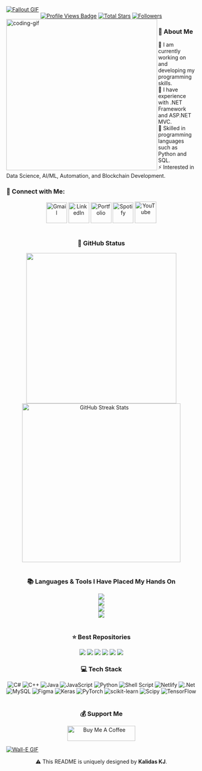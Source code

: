 <!-- MasterHead -->
<a href="https://github.com/KalidasKJ/KalidasKJ/blob/main/fallout_grayscale%20(1).gif">
  <img src="https://github.com/KalidasKJ/KalidasKJ/blob/main/fallout_grayscale%20(1).gif" alt="Fallout GIF" style="width:auto; height:auto" />
</a>

<!-- Greeting -->
<!--<h2 align="center">❂ I am Kalidas KJ</h2>-->

<div align="center">
  <!-- Profile Views -->
  <a href="https://github.com/KalidasKJ" target="_blank">
    <img src="https://komarev.com/ghpvc/?username=KalidasKJ&label=Profile%20views&color=5e81ac&style=for-the-badge&logo=github&logoColor=white" alt="Profile Views Badge" /></a>

  <!-- Total Stars -->
  <a href="https://github.com/KalidasKJ?tab=repositories&sort=stargazers" target="_blank">
    <img alt="Total Stars" title="Total stars on GitHub" src="https://img.shields.io/github/stars/KalidasKJ?style=for-the-badge&label=Stars&color=bf616a&logo=github" /></a>

  <!-- Followers -->
  <a href="https://github.com/KalidasKJ?tab=followers" target="_blank">
    <img alt="Followers" title="Follow me on GitHub" src="https://img.shields.io/github/followers/KalidasKJ?style=for-the-badge&label=Followers&color=5e81ac&logo=github" /></a>
</div>

<img align="left" alt="coding-gif" width="400" src="https://github.com/KalidasKJ/KalidasKJ/blob/main/transparent_gitgif.gif" />

<!-- About Me -->
<h3 align="left">💫 About Me</h3>
<p>
  🌱 I am currently working on and developing my programming skills.<br>
  🔭 I have experience with .NET Framework and ASP.NET MVC.<br>
  💬 Skilled in programming languages such as Python and SQL.<br>
  ⚡ Interested in Data Science, AI/ML, Automation, and Blockchain Development.<br>
</p>

<h3>🧲 Connect with Me:</h3>
<div align="center">
  <a href="mailto:kalidaskj@gmail.com"><img width="55px" src="https://github.com/KalidasKJ/KalidasKJ/blob/main/icons/gmail_new_logo.png" alt="Gmail" /></a>
  <a href="https://www.linkedin.com/in/kalidaskj" target="_blank"><img width="55px" src="https://github.com/KalidasKJ/KalidasKJ/blob/main/icons/linkedin-blue.png" alt="LinkedIn" /></a>
  <a href="https://kalidaskj-portfolio.netlify.app/" target="_blank"><img width="55px" src="https://github.com/KalidasKJ/KalidasKJ/blob/main/icons/11zon_cropped.png" alt="Portfolio" /></a>
  <a href="https://open.spotify.com/" target="_blank"><img width="55px" src="https://github.com/KalidasKJ/KalidasKJ/blob/main/icons/spotify-icon.png" alt="Spotify" /></a>
  <a href="https://youtube.com/" target="_blank"><img width="57px" src="https://github.com/KalidasKJ/KalidasKJ/blob/main/icons/youtube-red1.png" alt="YouTube" /></a>
</div>

<br/>

<!-- GitHub Status -->
<h3 align="center">🌱 GitHub Status</h3>
<div align="center">
  <img width="398" src="https://github-readme-stats.vercel.app/api?username=KalidasKJ&count_private=true&show_icons=true&theme=nord&rank_icon=github&border_radius=8" />
  <img width="420" src="https://nirzak-streak-stats.vercel.app/?user=KalidasKJ&theme=nord&hide_border=false" alt="GitHub Streak Stats" />
</div>

<br/>

<!-- Languages & Tools -->
<h3 align="center">📚 Languages & Tools I Have Placed My Hands On</h3>
<div align="center">
  <img src="https://skillicons.dev/icons?i=androidstudio,kotlin,nodejs,mongodb,gitlab,raspberrypi,react,nextjs,tailwind" /><br>
  <img src="https://skillicons.dev/icons?i=bootstrap,html,css,vscode,github,git,notion,figma,pycharm" /><br>
  <img src="https://skillicons.dev/icons?i=c,bash,kali,arch,ubuntu,python,javascript,mysql,dotnet" /><br>
  <img src="https://skillicons.dev/icons?i=cpp,cs,vim,java,htmx,debian,neovim,atom,pwsh" /><br>
</div>

<br/>

<!-- Best Repositories -->
<div align="center">
  <h3>⭐️ Best Repositories</h3>
  <p align="center">
    <a href="https://github.com/KalidasKJ/Data-Science">
        <img src="https://github-readme-stats.vercel.app/api/pin/?username=KalidasKJ&repo=Data-Science&theme=default&title_color=000000&icon_color=0366d6&text_color=333333&bg_color=ffffff" /></a>
    <a href="https://github.com/KalidasKJ/Artificial-Intelligence">
        <img src="https://github-readme-stats.vercel.app/api/pin/?username=KalidasKJ&repo=Artificial-Intelligence&theme=default&title_color=000000&icon_color=0366d6&text_color=333333&bg_color=ffffff" /></a>
    <a href="https://github.com/KalidasKJ/Generative-AI">
        <img src="https://github-readme-stats.vercel.app/api/pin/?username=KalidasKJ&repo=Generative-AI&theme=default&title_color=000000&icon_color=0366d6&text_color=333333&bg_color=ffffff" /></a>
    <a href="https://github.com/KalidasKJ/MachineLearning-and-DeepLearning">
        <img src="https://github-readme-stats.vercel.app/api/pin/?username=KalidasKJ&repo=MachineLearning-and-DeepLearning&theme=default&title_color=000000&icon_color=0366d6&text_color=333333&bg_color=ffffff" /></a>
    <a href="https://github.com/KalidasKJ/Web-Development">
        <img src="https://github-readme-stats.vercel.app/api/pin/?username=KalidasKJ&repo=Web-Development&theme=default&title_color=000000&icon_color=0366d6&text_color=333333&bg_color=ffffff" /></a>
    <a href="https://github.com/KalidasKJ/Digital-Products">
        <img src="https://github-readme-stats.vercel.app/api/pin/?username=KalidasKJ&repo=Digital-Products&theme=default&title_color=000000&icon_color=0366d6&text_color=333333&bg_color=ffffff" /></a>
  </p>
</div>

<!-- Tech Stack -->
<h3 align="center">💻 Tech Stack</h3>
<div align="center">
  <img src="https://img.shields.io/badge/c%23-%23239120.svg?style=for-the-badge&logo=csharp&logoColor=white" alt="C#" /> 
  <img src="https://img.shields.io/badge/c++-%2300599C.svg?style=for-the-badge&logo=c%2B%2B&logoColor=white" alt="C++" />
  <img src="https://img.shields.io/badge/java-%23ED8B00.svg?style=for-the-badge&logo=openjdk&logoColor=white" alt="Java" />
  <img src="https://img.shields.io/badge/javascript-%23323330.svg?style=for-the-badge&logo=javascript&logoColor=%23F7DF1E" alt="JavaScript" />
  <img src="https://img.shields.io/badge/python-3670A0?style=for-the-badge&logo=python&logoColor=ffdd54" alt="Python" />
  <img src="https://img.shields.io/badge/shell_script-%23121011.svg?style=for-the-badge&logo=gnu-bash&logoColor=white" alt="Shell Script" />
  <img src="https://img.shields.io/badge/netlify-%23000000.svg?style=for-the-badge&logo=netlify&logoColor=#00C7B7" alt="Netlify" />
  <img src="https://img.shields.io/badge/.NET-5C2D91?style=for-the-badge&logo=.net&logoColor=white" alt=".Net" />
  <img src="https://img.shields.io/badge/mysql-4479A1.svg?style=for-the-badge&logo=mysql&logoColor=white" alt="MySQL" />
  <img src="https://img.shields.io/badge/figma-%23F24E1E.svg?style=for-the-badge&logo=figma&logoColor=white" alt="Figma" />
  <img src="https://img.shields.io/badge/Keras-%23D00000.svg?style=for-the-badge&logo=Keras&logoColor=white" alt="Keras" />
  <img src="https://img.shields.io/badge/PyTorch-%23EE4C2C.svg?style=for-the-badge&logo=PyTorch&logoColor=white" alt="PyTorch" />
  <img src="https://img.shields.io/badge/scikit--learn-%23F7931E.svg?style=for-the-badge&logo=scikit-learn&logoColor=white" alt="scikit-learn" />
  <img src="https://img.shields.io/badge/SciPy-%230C55A5.svg?style=for-the-badge&logo=scipy&logoColor=white" alt="Scipy" />
  <img src="https://img.shields.io/badge/TensorFlow-%23FF6F00.svg?style=for-the-badge&logo=TensorFlow&logoColor=white" alt="TensorFlow" />
</div>

<br/>

<!-- Support -->
<h3 align="center">💰 Support Me</h3>
<p align="center">
  <a href="https://www.buymeacoffee.com/kalidaskj">
    <img align="center" src="https://cdn.buymeacoffee.com/buttons/v2/default-yellow.png" height="40" width="180" alt="Buy Me A Coffee" />
  </a>
</p>

<!-- Ending -->
<a href="https://github.com/KalidasKJ/Wall-E-Desk/blob/main/green.gif">
  <img src="https://github.com/KalidasKJ/Wall-E-Desk/blob/main/Pixel-Art-2/green.gif" alt="Wall-E GIF" style="width:auto; height:auto" />
</a>

<img src="https://www.animatedimages.org/data/media/562/animated-line-image-0184.gif" width="100%" height="1" />

<p align="center">
  ⚠️ This README is uniquely designed by <strong>Kalidas KJ</strong>.
</p>

